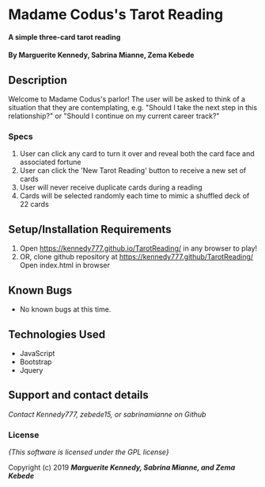 # Madame Codus's Tarot Reading

#### A simple three-card tarot reading

#### By **Marguerite Kennedy, Sabrina Mianne, Zema Kebede**

## Description

Welcome to Madame Codus's parlor! The user will be asked to think of a situation that they are contemplating, e.g. "Should I take the next step in this relationship?" or "Should I continue on my current career track?"  


### Specs

1. User can click any card to turn it over and reveal both the card face and associated fortune
2. User can click the 'New Tarot Reading' button to receive a new set of cards
3. User will never receive duplicate cards during a reading
4. Cards will be selected randomly each time to mimic a shuffled deck of 22 cards

## Setup/Installation Requirements

1. Open https://kennedy777.github.io/TarotReading/ in any browser to play!  
2. OR, clone github repository at https://kennedy777.github/TarotReading/
   Open index.html in browser

## Known Bugs
* No known bugs at this time.

## Technologies Used
 * JavaScript
 * Bootstrap
 * Jquery

## Support and contact details

_Contact Kennedy777, zebede15, or sabrinamianne on Github_

### License

*{This software is licensed under the GPL license}*

Copyright (c) 2019 **_Marguerite Kennedy, Sabrina Mianne, and Zema Kebede_**
